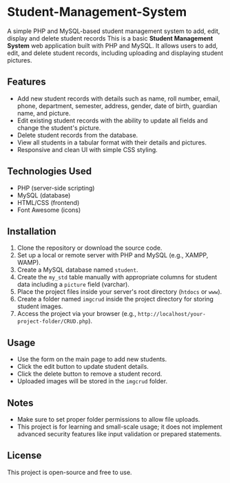 # Student-Management-System
A simple PHP and MySQL-based student management system to add, edit, display and delete student records
This is a basic **Student Management System** web application built with PHP and MySQL. It allows users to add, edit, and delete student records, including uploading and displaying student pictures.

## Features

- Add new student records with details such as name, roll number, email, phone, department, semester, address, gender, date of birth, guardian name, and picture.
- Edit existing student records with the ability to update all fields and change the student's picture.
- Delete student records from the database.
- View all students in a tabular format with their details and pictures.
- Responsive and clean UI with simple CSS styling.

## Technologies Used

- PHP (server-side scripting)
- MySQL (database)
- HTML/CSS (frontend)
- Font Awesome (icons)

## Installation

1. Clone the repository or download the source code.
2. Set up a local or remote server with PHP and MySQL (e.g., XAMPP, WAMP).
3. Create a MySQL database named `student`.
4. Create the `my_std` table manually with appropriate columns for student data including a `picture` field (varchar).
5. Place the project files inside your server's root directory (`htdocs` or `www`).
6. Create a folder named `imgcrud` inside the project directory for storing student images.
7. Access the project via your browser (e.g., `http://localhost/your-project-folder/CRUD.php`).

## Usage

- Use the form on the main page to add new students.
- Click the edit button to update student details.
- Click the delete button to remove a student record.
- Uploaded images will be stored in the `imgcrud` folder.


## Notes

- Make sure to set proper folder permissions to allow file uploads.
- This project is for learning and small-scale usage; it does not implement advanced security features like input validation or prepared statements.

## License

This project is open-source and free to use.
